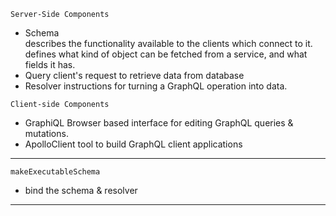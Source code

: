 `Server-Side Components`
- Schema        
    describes the functionality available to the clients which connect to it.
    defines what kind of object can be fetched from a service, and what fields it has.
- Query         client's request to retrieve data from database
- Resolver      instructions for turning a GraphQL operation into data. 


`Client-side Components`
- GraphiQL          Browser based interface for editing GraphQL queries & mutations.
- ApolloClient      tool to build GraphQL client applications
--------------------------------------------------------------------------------------

`makeExecutableSchema`
- bind the schema & resolver

--------------------------------------------------------------------------------------

